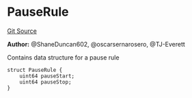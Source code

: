 # PauseRule
[Git Source](https://github.com/thrackle-io/tron/blob/ce8f3ce20cc777375e5a3cbfcde63db2607acc28/src/client/application/data/PauseRule.sol)

**Author:**
@ShaneDuncan602, @oscarsernarosero, @TJ-Everett

Contains data structure for a pause rule


```solidity
struct PauseRule {
    uint64 pauseStart;
    uint64 pauseStop;
}
```

